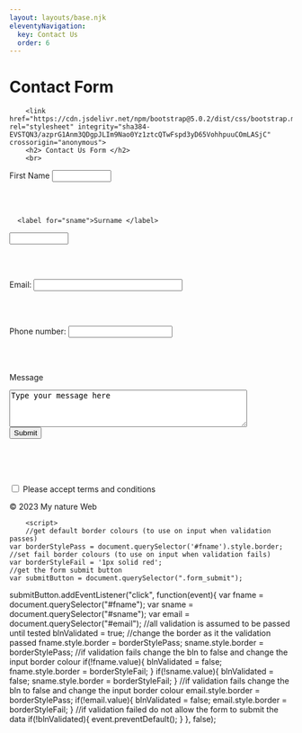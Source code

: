 ```yaml
---
layout: layouts/base.njk
eleventyNavigation:
  key: Contact Us
  order: 6
---
```

# Contact Form


<html>
  <head>

		<link href="https://cdn.jsdelivr.net/npm/bootstrap@5.0.2/dist/css/bootstrap.min.css" rel="stylesheet" integrity="sha384-EVSTQN3/azprG1Anm3QDgpJLIm9Nao0Yz1ztcQTwFspd3yD65VohhpuuCOmLASjC" crossorigin="anonymous">
        <h2> Contact Us Form </h2>
        <br>  
  </head>
  <body>

<form name = "contact" method = "POST" data-netlify = "true">
  <label for="fname">First Name </label>
  <input type="text" id="fname" name="fname" required
       minlength="4" maxlength="12" size="10">
  
  <br>  <br>
    
      <label for="sname">Surname </label>
  <input type="text" id="sname" name="sname" required
       minlength="4" maxlength="12" size="10">
  
  <br>  <br>
  
  <label for="email">Email:</label>
  <input type="email" id="email"
       pattern=".+@gmail\.com" size="30" required>
  
   <br>  <br>
  
  <label for="phone">Phone number:</label>
  <input type="tel" id="phone" name="phone"
       pattern="[0-9]{3}-[0-9]{3}-[0-9]{4}"
       required>
  
  <br>  <br>
  
   <label for="message">Message </label>
    <br>
   <textarea id="message" name="message" rows="4" cols="50">Type your message here</textarea>
  
   <br>
  <button class = "form_submit" type = "submit"> Submit </button>

   
  <br>  <br>
  

  <br> 

   <input type="checkbox" id="tnc" name="tnc" >
   <label for=tnc> Please accept terms and conditions</label><br>

  
</form>
    <footer class = "text-center">
      <p>&copy; 2023 My nature Web</p>
    </footer>

		<script>
        //get default border colours (to use on input when validation passes)
    var borderStylePass = document.querySelector('#fname').style.border;
    //set fail border colours (to use on input when validation fails)
    var borderStyleFail = '1px solid red';
    //get the form submit button
    var submitButton = document.querySelector(".form_submit");

submitButton.addEventListener("click", function(event){
  var fname = document.querySelector("#fname");
  var sname = document.querySelector("#sname");
  var email = document.querySelector("#email");
          //all validation is assumed to be passed until tested
        blnValidated = true;
        //change the border as it the validation passed
        fname.style.border = borderStylePass;
        sname.style.border = borderStylePass;
       //if validation fails change the bln to false and change the input border colour
        if(!fname.value){
            blnValidated = false;
            fname.style.border = borderStyleFail;
        }
        if(!sname.value){
            blnValidated = false;
            sname.style.border = borderStyleFail;
        }
          //if validation fails change the bln to false and change the input border colour
        email.style.border = borderStylePass;
        if(!email.value){
            blnValidated = false;
            email.style.border = borderStyleFail;
        }
        //if validation failed do not allow the form to submit the data
        if(!blnValidated){
            event.preventDefault();
        }
}, false);
    </script>

  
</body>
</html>